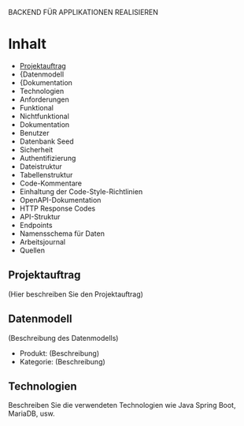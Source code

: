 BACKEND FÜR APPLIKATIONEN REALISIEREN

# Inhalt
- [Projektauftrag](#projektauftrag)
- {Datenmodell
- {Dokumentation
- Technologien
- Anforderungen
- Funktional
- Nichtfunktional
- Dokumentation
- Benutzer
- Datenbank Seed
- Sicherheit
- Authentifizierung
- Dateistruktur
- Tabellenstruktur
- Code-Kommentare
- Einhaltung der Code-Style-Richtlinien
- OpenAPI-Dokumentation
- HTTP Response Codes
- API-Struktur
- Endpoints
- Namensschema für Daten
- Arbeitsjournal
- Quellen

## Projektauftrag
(Hier beschreiben Sie den Projektauftrag)

## Datenmodell
(Beschreibung des Datenmodells)

- Produkt: (Beschreibung)
- Kategorie: (Beschreibung)

## Technologien
Beschreiben Sie die verwendeten Technologien wie Java Spring Boot, MariaDB, usw.
